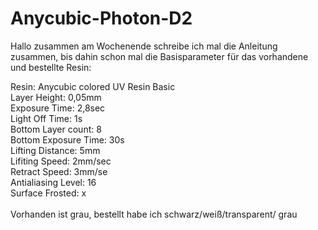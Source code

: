 # Anycubic-Photon-D2

Hallo zusammen
am Wochenende schreibe ich mal die Anleitung zusammen, bis dahin schon mal die Basisparameter für das vorhandene und bestellte Resin:<br>

Resin: Anycubic colored UV Resin Basic<br>
Layer Height: 0,05mm<br>
Exposure Time: 2,8sec<br>
Light Off Time: 1s<br>
Bottom Layer count: 8<br>
Bottom Exposure Time: 30s<br>
Lifting Distance: 5mm<br>
Lifiting Speed: 2mm/sec<br>
Retract Speed: 3mm/se<br>
Antialiasing Level: 16<br>
Surface Frosted: x<br>
<br>
Vorhanden ist grau, bestellt habe ich schwarz/weiß/transparent/ grau<br>

